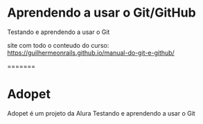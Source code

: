 <h1>Aprendendo a usar o Git/GitHub</h1>
Testando e aprendendo a usar o Git

site com todo o conteudo do curso: https://guilhermeonrails.github.io/manual-do-git-e-github/

=======

# Adopet
Adopet é um projeto da Alura 
Testando e aprendendo a usar o Git

